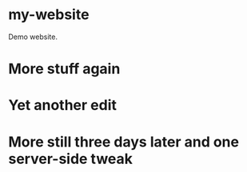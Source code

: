 # my-website
Demo website.
# More stuff again
# Yet another edit
# More still three days later and one server-side tweak

